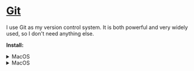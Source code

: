 # [Git](https://git-scm.com/)

I use Git as my version control system. It is both powerful and very widely used, so I don't need
anything else.

**Install:**

<details>
    <summary>MacOS</summary>
    Git is builtin in MacOS but installing it with Brew makes easier to keep it updated.
    ```shell
    brew install git
    ```
</details>

<details>
    <summary>MacOS</summary>
    ```shell
    apt install git
    ```
</details>
